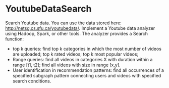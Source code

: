 # YoutubeDataSearch
Search Youtube data. You can use the data stored here: http://netsg.cs.sfu.ca/youtubedata/.  Implement a Youtube data analyzer using Hadoop, Spark, or other tools. The analyzer provides a Search function:
- top k queries: find top k categories in which the most number of videos are uploaded; top k rated videos; top k most popular videos;
- Range queries: find all videos in categories X with duration within a range [t1, t2]; find all videos with size in range [x,y].
- User identification in recommendation patterns: find all occurrences of a specified subgraph pattern connecting users and videos with specified search conditions. 
